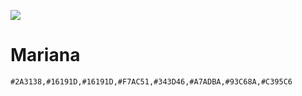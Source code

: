 ![](http://aubrey.pw/d/2018/7XTMZJRncf.png)

# Mariana

`#2A3138,#16191D,#16191D,#F7AC51,#343D46,#A7ADBA,#93C68A,#C395C6`
